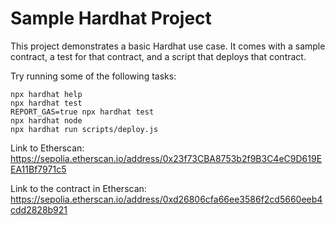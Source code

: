 # Sample Hardhat Project

This project demonstrates a basic Hardhat use case. It comes with a sample contract, a test for that contract, and a script that deploys that contract.

Try running some of the following tasks:

```shell
npx hardhat help
npx hardhat test
REPORT_GAS=true npx hardhat test
npx hardhat node
npx hardhat run scripts/deploy.js
```
Link to Etherscan:
https://sepolia.etherscan.io/address/0x23f73CBA8753b2f9B3C4eC9D619EEA11Bf7971c5

Link to the contract in Etherscan:
https://sepolia.etherscan.io/address/0xd26806cfa66ee3586f2cd5660eeb4cdd2828b921
